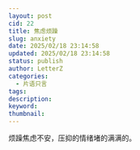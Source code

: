 ```yaml
---
layout: post
cid: 22
title: 焦虑烦躁
slug: anxiety
date: 2025/02/18 23:14:58
updated: 2025/02/18 23:14:58
status: publish
author: LetterZ
categories: 
  - 片语只言
tags: 
description: 
keyword: 
thumbnail: 
---
```



烦躁焦虑不安，压抑的情绪堵的满满的。